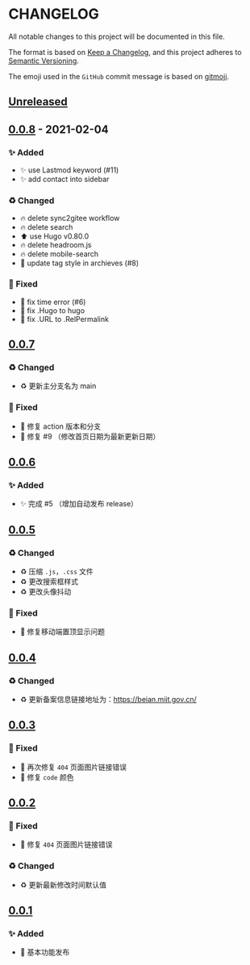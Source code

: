 # CHANGELOG

All notable changes to this project will be documented in this file.

The format is based on [Keep a Changelog](https://keepachangelog.com/en/1.0.0/),
and this project adheres to [Semantic Versioning](https://semver.org/spec/v2.0.0.html).

The emoji used in the `GitHub` commit message is based on [gitmoji](https://gitmoji.carloscuesta.me/).

## [Unreleased]

## [0.0.8] - 2021-02-04

### ✨ Added

- ✨ use Lastmod keyword (#11)
- ✨ add contact into sidebar

### ♻️ Changed

- 🔥 delete sync2gitee workflow
- 🔥 delete search
- ⬆ use Hugo v0.80.0
- 🔥 delete headroom.js
- 🔥 delete mobile-search
- 📝 update tag style in archieves (#8)

### 🐛 Fixed

- 🐛 fix time error (#6)
- 📝 fix .Hugo to hugo
- 📝 fix .URL to .RelPermalink

## [0.0.7]

### ♻️ Changed

- ♻️ 更新主分支名为 main

### 🐛 Fixed

- 🐛 修复 action 版本和分支
- 🐛 修复 #9 （修改首页日期为最新更新日期）

## [0.0.6]

### ✨ Added

- ✨ 完成 #5 （增加自动发布 release）

## [0.0.5]

### ♻️ Changed

- ♻️ 压缩 `.js`，`.css` 文件
- ♻️ 更改搜索框样式
- ♻️ 更改头像抖动

### 🐛 Fixed

- 🐛 修复移动端置顶显示问题

## [0.0.4]

### ♻️ Changed

- ♻️ 更新备案信息链接地址为：<https://beian.miit.gov.cn/>

## [0.0.3]

### 🐛 Fixed

- 🐛 再次修复 `404` 页面图片链接错误
- 🐛 修复 `code` 颜色

## [0.0.2]

### 🐛 Fixed

- 🐛 修复 `404` 页面图片链接错误

### ♻️ Changed

- ♻️ 更新最新修改时间默认值

## [0.0.1]

### ✨ Added

- 🎉 基本功能发布

[unreleased]: https://github.com/yi-Xu-0100/hugo-theme-whiteink/compare/v0.0.8...HEAD
[0.0.8]: https://github.com/yi-Xu-0100/hugo-theme-whiteink/tree/v0.0.8
[0.0.7]: https://github.com/yi-Xu-0100/hugo-theme-whiteink/tree/v0.0.7
[0.0.6]: https://github.com/yi-Xu-0100/hugo-theme-whiteink/tree/v0.0.6
[0.0.5]: https://github.com/yi-Xu-0100/hugo-theme-whiteink/tree/v0.0.5
[0.0.4]: https://github.com/yi-Xu-0100/hugo-theme-whiteink/tree/v0.0.4
[0.0.3]: https://github.com/yi-Xu-0100/hugo-theme-whiteink/tree/v0.0.3
[0.0.2]: https://github.com/yi-Xu-0100/hugo-theme-whiteink/tree/v0.0.2
[0.0.1]: https://github.com/yi-Xu-0100/hugo-theme-whiteink/tree/v0.0.1
